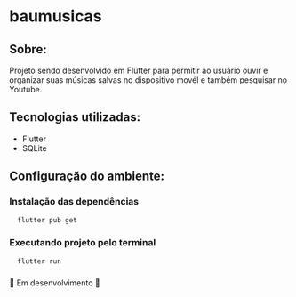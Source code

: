 # baumusicas
## Sobre:
<p>Projeto sendo desenvolvido em Flutter para permitir ao usuário ouvir e organizar suas músicas salvas no dispositivo movél e também pesquisar no Youtube.</p>

## Tecnologias utilizadas:
- Flutter
- SQLite

## Configuração do ambiente:

### Instalação das dependências
```bash
  flutter pub get
```
### Executando projeto pelo terminal
```bash
  flutter run
```

### 
🚧 Em desenvolvimento 🚧
